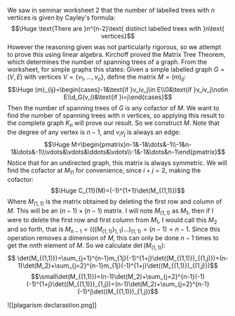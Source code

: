 We saw in seminar worksheet 2 that the number of labelled trees with $n$ vertices is given by Cayley's formula:$$\Huge \text{There are }n^{n-2}\text{ distinct labelled trees with }n\text{ vertices}$$However the reasoning given was not particularly rigorous, so we attempt to prove this using linear algebra. Kirchoff proved the Matrix Tree Theorem, which determines the number of spanning trees of a graph. From the worksheet, for simple graphs this states: Given a simple labelled graph $G=(V,E)$ with vertices $V=\{v_1,\dots,v_n\}$, define the matrix $M=(m)_{ij}$:$$\Huge (m)_{ij}=\begin{cases}-1&\text{if }v_iv_j\in E\\0&\text{if }v_iv_j\notin E\\d_G(v_i)&\text{if }i=j\end{cases}$$Then the number of spanning trees of $G$ is any cofactor of $M$. We want to find the number of spanning trees with $n$ vertices, so applying this result to the complete graph $K_n$ will prove our result. So we construct $M$. Note that the degree of any vertex is $n-1$, and $v_iv_j$ is always an edge:$$\Huge M=\begin{pmatrix}n-1&-1&\dots&-1\\-1&n-1&\dots&-1\\\vdots&\vdots&\ddots&\vdots\\-1&-1&\dots&n-1\end{pmatrix}$$Notice that for an undirected graph, this matrix is always symmetric. We will find the cofactor at $M_{11}$ for convenience, since $i+j=2$, making the cofactor:$$\Huge C_{11}(M)=(-1)^{1+1}\det(M_{(1,1)})$$Where $M_{(1,1)}$ is the matrix obtained by deleting the first row and column of $M$. This will be an $(n-1)\times(n-1)$ matrix. I will note $M_{(1,1)}$ as $M_1$, then if I were to delete the first row and first column from $M_1$, I would call this $M_2$ and so forth, that is $M_{n-1}=(((M_{(1,1)})_{1,1})\dots)_{(1,1)}=(n-1)=n-1$. Since this operation removes a dimension of $M$, this can only be done $n-1$ times to get the $nn$th element of $M$. So we calculate $\det(M_{(1,1)})$:$$ \det(M_{(1,1)})=\sum_{j=1}^{n-1}m_{1j}(-1)^{1+j}\det((M_{(1,1)})_{(1,j)})=(n-1)\det(M_2)+\sum_{j=2}^{n-1}m_{1j}(-1)^{1+j}\det((M_{(1,1)})_{(1,j)})$$$$\small\det(M_{(1,1)})=(n-1)\det(M_2)+\sum_{j=2}^{n-1}(-1)(-1)^{1+j}\det((M_{(1,1)})_{1,j})=(n-1)\det(M_2)+\sum_{j=2}^{n-1}(-1)^j\det((M_{(1,1)})_{1,j})$$


![[plagarism declarastion.png]]